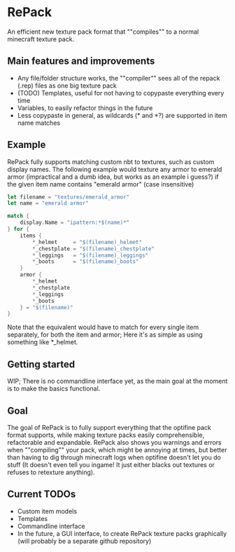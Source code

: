 # RePack
An efficient new texture pack format that ""compiles"" to a normal minecraft texture pack.

## Main features and improvements
- Any file/folder structure works, the ""compiler"" sees all of the repack (.rep) files as one big texture pack
- (TODO) Templates, useful for not having to copypaste everything every time
- Variables, to easily refactor things in the future
- Less copypaste in general, as wildcards (\* and \*?) are supported in item name matches

## Example
RePack fully supports matching custom nbt to textures, such as custom display names. The following example would texture any armor to emerald armor (impractical and a dumb idea, but works as an example i guess?) if the given item name contains "emerald armor" (case insensitive)
```rs
let filename = "textures/emerald_armor"
let name = "emerald armor"

match {
    display.Name = "ipattern:*$(name)*"
} for {
    items {
        *_helmet     = "$(filename)_helmet"
        *_chestplate = "$(filename)_chestplate"
        *_leggings   = "$(filename)_leggings"
        *_boots      = "$(filename)_boots"
    }
    armor {
        *_helmet
        *_chestplate
        *_leggings
        *_boots
    } = "$(filename)"
}
```
Note that the equivalent would have to match for every single item separately, for both the item and armor; Here it's as simple as using something like \*\_helmet.

## Getting started
WIP; There is no commandline interface yet, as the main goal at the moment is to make the basics functional.

## Goal
The goal of RePack is to fully support everything that the optifine pack format supports, while making texture packs easily comprehensible, refactorable and expandable. RePack also shows you warnings and errors when ""compiling"" your pack, which might be annoying at times, but better than having to dig through minecraft logs when optifine doesn't let you do stuff (It doesn't even tell you ingame! It just either blacks out textures or refuses to retexture anything).

## Current TODOs
- Custom item models
- Templates
- Commandline interface
- In the future, a GUI interface, to create RePack texture packs graphically (will probably be a separate github repository)
